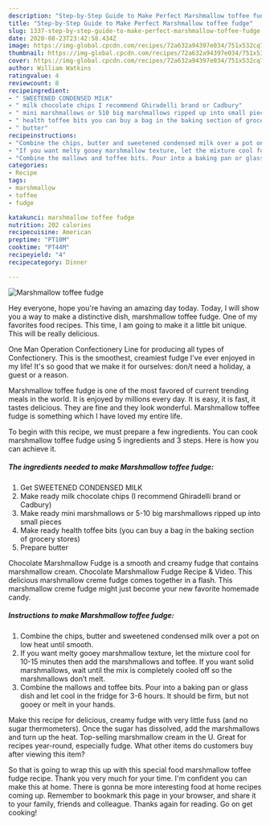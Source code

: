 ```yaml
---
description: "Step-by-Step Guide to Make Perfect Marshmallow toffee fudge"
title: "Step-by-Step Guide to Make Perfect Marshmallow toffee fudge"
slug: 1337-step-by-step-guide-to-make-perfect-marshmallow-toffee-fudge
date: 2020-08-23T23:42:58.434Z
image: https://img-global.cpcdn.com/recipes/72a632a94397e034/751x532cq70/marshmallow-toffee-fudge-recipe-main-photo.jpg
thumbnail: https://img-global.cpcdn.com/recipes/72a632a94397e034/751x532cq70/marshmallow-toffee-fudge-recipe-main-photo.jpg
cover: https://img-global.cpcdn.com/recipes/72a632a94397e034/751x532cq70/marshmallow-toffee-fudge-recipe-main-photo.jpg
author: William Watkins
ratingvalue: 4
reviewcount: 8
recipeingredient:
- " SWEETENED CONDENSED MILK"
- " milk chocolate chips I recommend Ghiradelli brand or Cadbury"
- " mini marshmallows or 510 big marshmallows ripped up into small pieces"
- " health toffee bits you can buy a bag in the baking section of grocery stores"
- " butter"
recipeinstructions:
- "Combine the chips, butter and sweetened condensed milk over a pot on low heat until smooth."
- "If you want melty gooey marshmallow texture, let the mixture cool for 10-15 minutes then add the marshmallows and toffee. If you want solid marshmallows, wait until the mix is completely cooled off so the marshmallows don’t melt."
- "Combine the mallows and toffee bits. Pour into a baking pan or glass dish and let cool in the fridge for 3-6 hours. It should be firm, but not gooey or melt in your hands."
categories:
- Recipe
tags:
- marshmallow
- toffee
- fudge

katakunci: marshmallow toffee fudge 
nutrition: 202 calories
recipecuisine: American
preptime: "PT10M"
cooktime: "PT44M"
recipeyield: "4"
recipecategory: Dinner

---
```



![Marshmallow toffee fudge](https://img-global.cpcdn.com/recipes/72a632a94397e034/751x532cq70/marshmallow-toffee-fudge-recipe-main-photo.jpg)

Hey everyone, hope you're having an amazing day today. Today, I will show you a way to make a distinctive dish, marshmallow toffee fudge. One of my favorites food recipes. This time, I am going to make it a little bit unique. This will be really delicious.

One Man Operation Confectionery Line for producing all types of Confectionery. This is the smoothest, creamiest fudge I&#39;ve ever enjoyed in my life! It&#39;s so good that we make it for ourselves: don/t need a holiday, a guest or a reason.

Marshmallow toffee fudge is one of the most favored of current trending meals in the world. It is enjoyed by millions every day. It is easy, it is fast, it tastes delicious. They are fine and they look wonderful. Marshmallow toffee fudge is something which I have loved my entire life.


To begin with this recipe, we must prepare a few ingredients. You can cook marshmallow toffee fudge using 5 ingredients and 3 steps. Here is how you can achieve it.

<!--inarticleads1-->

##### The ingredients needed to make Marshmallow toffee fudge:

1. Get  SWEETENED CONDENSED MILK
1. Make ready  milk chocolate chips (I recommend Ghiradelli brand or Cadbury)
1. Make ready  mini marshmallows or 5-10 big marshmallows ripped up into small pieces
1. Make ready  health toffee bits (you can buy a bag in the baking section of grocery stores)
1. Prepare  butter


Chocolate Marshmallow Fudge is a smooth and creamy fudge that contains marshmallow cream. Chocolate Marshmallow Fudge Recipe &amp; Video. This delicious marshmallow creme fudge comes together in a flash. This marshmallow creme fudge might just become your new favorite homemade candy. 

<!--inarticleads2-->

##### Instructions to make Marshmallow toffee fudge:

1. Combine the chips, butter and sweetened condensed milk over a pot on low heat until smooth.
1. If you want melty gooey marshmallow texture, let the mixture cool for 10-15 minutes then add the marshmallows and toffee. If you want solid marshmallows, wait until the mix is completely cooled off so the marshmallows don’t melt.
1. Combine the mallows and toffee bits. Pour into a baking pan or glass dish and let cool in the fridge for 3-6 hours. It should be firm, but not gooey or melt in your hands.


Make this recipe for delicious, creamy fudge with very little fuss (and no sugar thermometers). Once the sugar has dissolved, add the marshmallows and turn up the heat. Top-selling marshmallow cream in the U. Great for recipes year-round, especially fudge. What other items do customers buy after viewing this item? 

So that is going to wrap this up with this special food marshmallow toffee fudge recipe. Thank you very much for your time. I'm confident you can make this at home. There is gonna be more interesting food at home recipes coming up. Remember to bookmark this page in your browser, and share it to your family, friends and colleague. Thanks again for reading. Go on get cooking!
